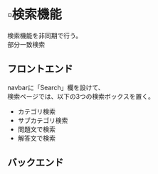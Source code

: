# ▫️検索機能

検索機能を非同期で行う。
<br>
部分一致検索

## フロントエンド

navbarに「Search」欄を設けて、
<br>
検索ページでは、以下の3つの検索ボックスを置く。
- カテゴリ検索
- サブカテゴリ検索
- 問題文で検索
- 解答文で検索

## バックエンド